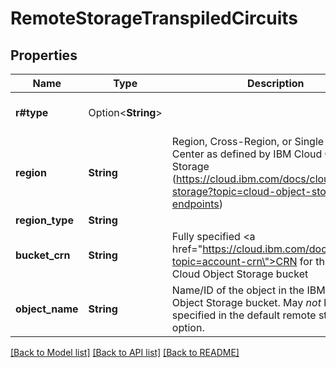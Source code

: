 # RemoteStorageTranspiledCircuits

## Properties

Name | Type | Description | Notes
------------ | ------------- | ------------- | -------------
**r#type** | Option<**String**> |  | [optional][default to IbmcloudCos]
**region** | **String** | Region, Cross-Region, or Single Data Center as defined by IBM Cloud Object Storage (https://cloud.ibm.com/docs/cloud-object-storage?topic=cloud-object-storage-endpoints) | 
**region_type** | **String** |  | 
**bucket_crn** | **String** | Fully specified <a href=\"https://cloud.ibm.com/docs/account?topic=account-crn\">CRN</a> for the target Cloud Object Storage bucket | 
**object_name** | **String** | Name/ID of the object in the IBM Cloud Object Storage bucket. May *not* be specified in the default remote storage option. | 

[[Back to Model list]](../README.md#documentation-for-models) [[Back to API list]](../README.md#documentation-for-api-endpoints) [[Back to README]](../README.md)


